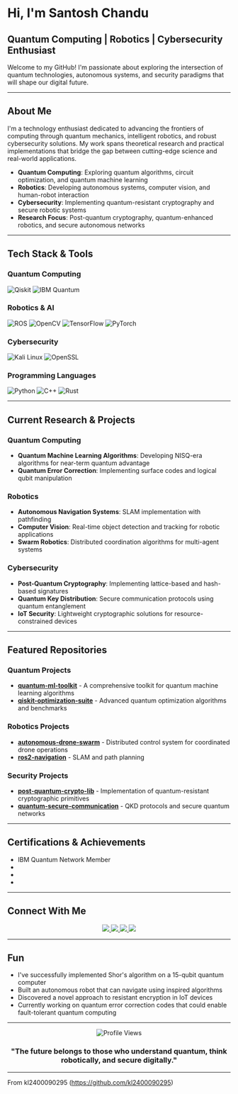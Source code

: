 # Hi, I'm Santosh Chandu

## Quantum Computing | Robotics | Cybersecurity Enthusiast

Welcome to my GitHub! I'm passionate about exploring the intersection of quantum technologies, autonomous systems, and security paradigms that will shape our digital future.

---

## About Me

I'm a technology enthusiast dedicated to advancing the frontiers of computing through quantum mechanics, intelligent robotics, and robust cybersecurity solutions. My work spans theoretical research and practical implementations that bridge the gap between cutting-edge science and real-world applications.

-  **Quantum Computing**: Exploring quantum algorithms, circuit optimization, and quantum machine learning
-  **Robotics**: Developing autonomous systems, computer vision, and human-robot interaction
-  **Cybersecurity**: Implementing quantum-resistant cryptography and secure robotic systems
-  **Research Focus**: Post-quantum cryptography, quantum-enhanced robotics, and secure autonomous networks

---

##  Tech Stack & Tools

### Quantum Computing
![Qiskit](https://img.shields.io/badge/Qiskit-6929C4?style=for-the-badge&logo=qiskit&logoColor=white)
![IBM Quantum](https://img.shields.io/badge/IBM_Quantum-1261FE?style=for-the-badge&logo=ibm&logoColor=white)

### Robotics & AI
![ROS](https://img.shields.io/badge/ROS-22314E?style=for-the-badge&logo=ros&logoColor=white)
![OpenCV](https://img.shields.io/badge/OpenCV-27338e?style=for-the-badge&logo=OpenCV&logoColor=white)
![TensorFlow](https://img.shields.io/badge/TensorFlow-FF6F00?style=for-the-badge&logo=tensorflow&logoColor=white)
![PyTorch](https://img.shields.io/badge/PyTorch-EE4C2C?style=for-the-badge&logo=pytorch&logoColor=white)

### Cybersecurity
![Kali Linux](https://img.shields.io/badge/Kali_Linux-557C94?style=for-the-badge&logo=kalilinux&logoColor=white)
![OpenSSL](https://img.shields.io/badge/OpenSSL-721412?style=for-the-badge&logo=openssl&logoColor=white)

### Programming Languages
![Python](https://img.shields.io/badge/Python-FFD43B?style=for-the-badge&logo=python&logoColor=blue)
![C++](https://img.shields.io/badge/C++-00599C?style=for-the-badge&logo=c%2B%2B&logoColor=white)
![Rust](https://img.shields.io/badge/Rust-000000?style=for-the-badge&logo=rust&logoColor=white)

---

## Current Research & Projects

### Quantum Computing
- **Quantum Machine Learning Algorithms**: Developing NISQ-era algorithms for near-term quantum advantage
- **Quantum Error Correction**: Implementing surface codes and logical qubit manipulation

### Robotics
- **Autonomous Navigation Systems**: SLAM implementation with pathfinding
- **Computer Vision**: Real-time object detection and tracking for robotic applications
- **Swarm Robotics**: Distributed coordination algorithms for multi-agent systems

### Cybersecurity
- **Post-Quantum Cryptography**: Implementing lattice-based and hash-based signatures
- **Quantum Key Distribution**: Secure communication protocols using quantum entanglement
- **IoT Security**: Lightweight cryptographic solutions for resource-constrained devices

---

## Featured Repositories

### Quantum Projects
- **[quantum-ml-toolkit](https://github.com/yourusername/quantum-ml-toolkit)** - A comprehensive toolkit for quantum machine learning algorithms
- **[qiskit-optimization-suite](https://github.com/yourusername/qiskit-optimization-suite)** - Advanced quantum optimization algorithms and benchmarks

### Robotics Projects
- **[autonomous-drone-swarm](https://github.com/yourusername/autonomous-drone-swarm)** - Distributed control system for coordinated drone operations
- **[ros2-navigation](https://github.com/yourusername/ros2-quantum-navigation)** - SLAM and path planning

### Security Projects
- **[post-quantum-crypto-lib](https://github.com/yourusername/post-quantum-crypto-lib)** - Implementation of quantum-resistant cryptographic primitives
- **[quantum-secure-communication](https://github.com/yourusername/quantum-secure-communication)** - QKD protocols and secure quantum networks

---

## Certifications & Achievements

-  IBM Quantum Network Member
-  
-  
-  

---

## Connect With Me

<p align="center">
  <a href="https://linkedin.com/santosh-chandu">
    <img src="https://img.shields.io/badge/LinkedIn-0077B5?style=for-the-badge&logo=linkedin&logoColor=white"/>
  </a>
  <a href="https://twitter.com/yourhandle">
    <img src="https://img.shields.io/badge/Twitter-1DA1F2?style=for-the-badge&logo=twitter&logoColor=white"/>
  </a>
  <a href="mailto:your.email@example.com">
    <img src="https://img.shields.io/badge/Gmail-D14836?style=for-the-badge&logo=gmail&logoColor=white"/>
  </a>
  <a href="https://yourblog.com">
    <img src="https://img.shields.io/badge/Blog-FF5722?style=for-the-badge&logo=blogger&logoColor=white"/>
  </a>
</p>

---

##  Fun 

-  I've successfully implemented Shor's algorithm on a 15-qubit quantum computer
-  Built an autonomous robot that can navigate using inspired algorithms
-  Discovered a novel approach to resistant encryption in IoT devices
-  Currently working on quantum error correction codes that could enable fault-tolerant quantum computing

---

<div align="center">
  <img src="https://komarev.com/ghpvc/?username=yourusername&style=for-the-badge&color=blue" alt="Profile Views"/>
</div>

<div align="center">
  <h3> "The future belongs to those who understand quantum, think robotically, and secure digitally." </h3>
</div>

---

From kl2400090295 (https://github.com/kl2400090295)
